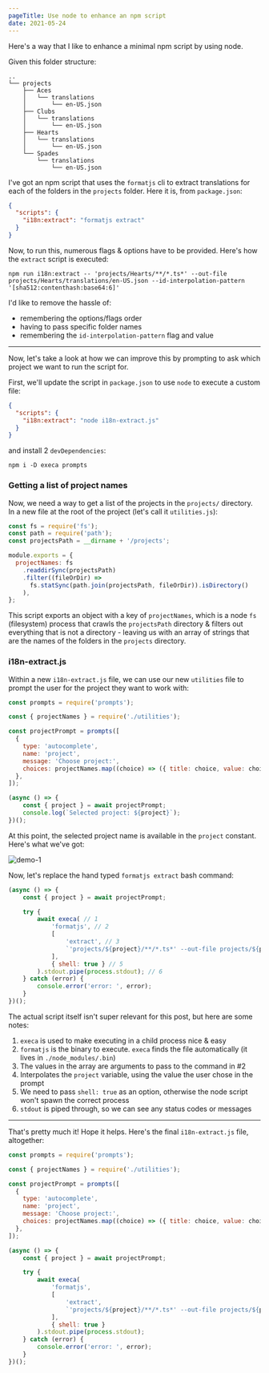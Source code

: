 ```yaml
---
pageTitle: Use node to enhance an npm script
date: 2021-05-24
---
```


Here's a way that I like to enhance a minimal npm script by using node.

Given this folder structure:

```
..
└── projects
    ├── Aces
    │   └── translations
    │       └── en-US.json
    ├── Clubs
    │   └── translations
    │       └── en-US.json
    ├── Hearts
    │   └── translations
    │       └── en-US.json
    └── Spades
        └── translations
            └── en-US.json
```

I've got an npm script that uses the `formatjs` cli to extract translations for each of the folders in the `projects` folder. Here it is, from `package.json`:

```json
{
  "scripts": {
    "i18n:extract": "formatjs extract"
  }
}
```

Now, to run this, numerous flags & options have to be provided. Here's how the `extract` script is executed:

```shell
npm run i18n:extract -- 'projects/Hearts/**/*.ts*' --out-file projects/Hearts/translations/en-US.json --id-interpolation-pattern '[sha512:contenthash:base64:6]'
```

I'd like to remove the hassle of: 

- remembering the options/flags order 
- having to pass specific folder names
- remembering the `id-interpolation-pattern` flag and value

---

Now, let's take a look at how we can improve this by prompting to ask which project we want to run the script for.

First, we'll update the script in `package.json` to use `node` to execute a custom file:

```json
{
  "scripts": {
    "i18n:extract": "node i18n-extract.js"
  }
}
```

and install 2 `devDependencies`:

```shell
npm i -D execa prompts
```

### Getting a list of project names
Now, we need a way to get a list of the projects in the `projects/` directory. In a new file at the root of the project (let's call it `utilities.js`):

```js
const fs = require('fs');
const path = require('path');
const projectsPath = __dirname + '/projects';

module.exports = {
  projectNames: fs
    .readdirSync(projectsPath)
    .filter((fileOrDir) =>
      fs.statSync(path.join(projectsPath, fileOrDir)).isDirectory()
    ),
};
```

This script exports an object with a key of `projectNames`, which is a node `fs` (filesystem) process that crawls the `projectsPath` directory & filters out everything that is not a directory - leaving us with an array of strings that are the names of the folders in the `projects` directory.


### i18n-extract.js
Within a new `i18n-extract.js` file, we can use our new `utilities` file to prompt the user for the project they want to work with:

```js
const prompts = require('prompts');

const { projectNames } = require('./utilities');

const projectPrompt = prompts([
  {
    type: 'autocomplete',
    name: 'project',
    message: 'Choose project:',
    choices: projectNames.map((choice) => ({ title: choice, value: choice })),
  },
]);

(async () => {
    const { project } = await projectPrompt;
    console.log(`Selected project: ${project}`);
})();
```

At this point, the selected project name is available in the `project` constant. Here's what we've got:

![demo-1](https://user-images.githubusercontent.com/368723/119405924-a3e22800-bca7-11eb-967f-bfef5da85b19.gif)


Now, let's replace the hand typed `formatjs extract` bash command:

```js
(async () => {
    const { project } = await projectPrompt;

    try {
        await execa( // 1
            'formatjs', // 2
            [
                'extract', // 3
                `'projects/${project}/**/*.ts*' --out-file projects/${project}/translations/en-US.json --id-interpolation-pattern '[sha512:contenthash:base64:6]'`, // 4
            ],
            { shell: true } // 5 
        ).stdout.pipe(process.stdout); // 6
    } catch (error) {
        console.error('error: ', error);
    }
})();
```

The actual script itself isn't super relevant for this post, but here are some notes:
1. `execa` is used to make executing in a child process nice & easy
2. `formatjs` is the binary to execute. `execa` finds the file automatically (it lives in `./node_modules/.bin`)
3. The values in the array are arguments to pass to the command in #2
4. Interpolates the `project` variable, using the value the user chose in the prompt
5. We need to pass `shell: true` as an option, otherwise the node script won't spawn the correct process
6. `stdout` is piped through, so we can see any status codes or messages 

---

That's pretty much it! Hope it helps. Here's the final `i18n-extract.js` file, altogether:

```js
const prompts = require('prompts');

const { projectNames } = require('./utilities');

const projectPrompt = prompts([
  {
    type: 'autocomplete',
    name: 'project',
    message: 'Choose project:',
    choices: projectNames.map((choice) => ({ title: choice, value: choice })),
  },
]);

(async () => {
    const { project } = await projectPrompt;

    try {
        await execa(
            'formatjs',
            [
                'extract',
                `'projects/${project}/**/*.ts*' --out-file projects/${project}/translations/en-US.json --id-interpolation-pattern '[sha512:contenthash:base64:6]'`,
            ],
            { shell: true } 
        ).stdout.pipe(process.stdout);
    } catch (error) {
        console.error('error: ', error);
    }
})();
```
